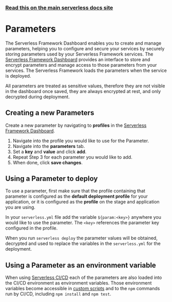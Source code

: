 <!--
title: Serverless Dashboard - Parameters
menuText: Parameters
menuOrder: 4
layout: Doc
-->

<!-- DOCS-SITE-LINK:START automatically generated  -->

### [Read this on the main serverless docs site](https://www.serverless.com/framework/docs/dashboard/parameters/)

<!-- DOCS-SITE-LINK:END -->

# Parameters

The Serverless Framework Dashboard enables you to create and manage parameters, helping you to configure and secure your services by securely storing parameters used by your Serverless Framework services. The [Serverless Framework Dashboard](https://dashboard.serverless.com/) provides an interface to store and encrypt parameters and manage access to those parameters from your services. The Serverless Framework loads the parameters when the service is deployed.

All parameters are treated as sensitive values, therefore they are not visible in the dashboard once saved, they are always encrypted at rest, and only decrypted during deployment.

## Creating a new Parameters

Create a new parameter by navigating to **profiles** in the [Serverless Framework Dashboard](https://dashboard.serverless.com).

1. Navigate into the profile you would like to use for the Parameter.
2. Navigate into the **parameters** tab.
3. Set a **key** and **value** and click **add**.
4. Repeat Step 3 for each parameter you would like to add.
5. When done, click **save changes**.

## Using a Parameter to deploy

To use a parameter, first make sure that the profile containing that parameter is configured as the **default deployment profile** for your application, or it is configured as the **profile** on the stage and application you are using.

In your `serverless.yml` file add the variable `${param:<key>}` anywhere you would like to use the parameter. The `<key>` references the parameter key configured in the profile.

When you run `serverless deploy` the parameter values will be obtained, decrypted and used to replace the variables in the `serverless.yml` for the deployment.

## Using a Parameter as an environment variable

When using [Serverless CI/CD](/docs/dashboard/cicd/) each of the parameters are also loaded into the CI/CD environment
as environment variables. Those environment variables become accessible in [custom scripts](/docs/dashboard/cicd/custom-scripts)
and to the `npm` commands run by CI/CD, including `npm install` and `npm test`.